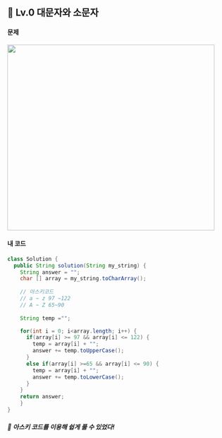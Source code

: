 ## 📍 Lv.0 대문자와 소문자 <br>

#### 문제 <br>
<img src="https://github.com/yejinsohn/TIL/assets/104317217/676299e3-5978-41c2-92dd-76220bec3121" width="470" height="420"/>

#### 내 코드 <br>

```Java
class Solution {
  public String solution(String my_string) {
    String answer = "";
    char [] array = my_string.toCharArray();
		
    // 아스키코드
    // a ~ z 97 ~122 
    // A ~ Z 65~90
		
    String temp ="";

    for(int i = 0; i<array.length; i++) {
      if(array[i] >= 97 && array[i] <= 122) {
        temp = array[i] + "";
        answer += temp.toUpperCase();
      }
      else if(array[i] >=65 && array[i] <= 90) {
        temp = array[i] + "";
        answer += temp.toLowerCase();
      }
    }
    return answer;
    }
}
```

##### 🌿 아스키 코드를 이용해 쉽게 풀 수 있었다!
